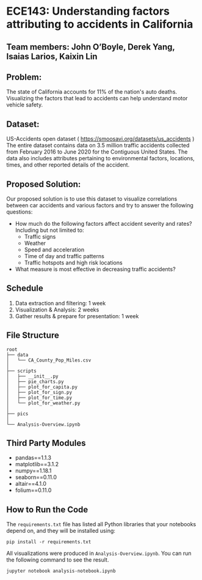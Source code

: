 # ECE143: Understanding factors attributing to accidents in California
## Team members:  John O’Boyle, Derek Yang, Isaias Larios, Kaixin Lin
## Problem:
The state of California accounts for 11% of the nation's auto deaths. Visualizing the factors that lead to accidents can help understand motor vehicle safety.
## Dataset:
US-Accidents open dataset ( https://smoosavi.org/datasets/us_accidents )
The entire dataset contains data on 3.5 million traffic accidents collected from February 2016 to June 2020 for the Contiguous United States. The data also includes attributes pertaining to environmental factors, locations, times, and other reported details of the accident. 
## Proposed Solution:
Our proposed solution is to use this dataset to visualize correlations between car accidents and various factors and try to answer the following questions:
- How much do the following factors affect accident severity and rates? Including but not limited to:
  - Traffic signs
  - Weather
  - Speed and acceleration
  - Time of day and traffic patterns
  - Traffic hotspots and high risk locations
- What measure is most effective in decreasing traffic accidents?

## Schedule
1. Data extraction and filtering: 1 week
2. Visualization & Analysis: 2 weeks
3. Gather results & prepare for presentation: 1 week

## File Structure
```
root
├── data
│   └── CA_County_Pop_Miles.csv
│
├── scripts
│   ├── __init__.py
│   ├── pie_charts.py
│   ├── plot_for_capita.py
│   ├── plot_for_sign.py
│   ├── plot_for_time.py
│   └── plot_for_weather.py
│
├── pics
│
└── Analysis-Overview.ipynb

```
## Third Party Modules
- pandas==1.1.3
- matplotlib==3.1.2
- numpy==1.18.1
- seaborn==0.11.0
- altair==4.1.0
- folium==0.11.0

## How to Run the Code
The `requirements.txt` file has listed all Python libraries that your notebooks
depend on, and they will be installed using:

```
pip install -r requirements.txt
```
All visualizations were produced in `Analysis-Overview.ipynb`. You can run the following command to see the result.

```
jupyter notebook analysis-notebook.ipynb 
```

